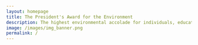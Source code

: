 ```yaml
---
layout: homepage
title: The President's Award for the Environment
description: The highest environmental accolade for individuals, educational institutions and organisations that have made outstanding contributions towards environmental and water resource sustainability in Singapore
image: /images/img_banner.png
permalink: /
---
```

